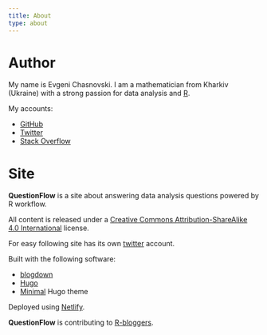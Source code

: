 ```yaml
---
title: About
type: about
---
```


# Author

My name is Evgeni Chasnovski. I am a mathematician from Kharkiv (Ukraine) with a strong passion for data analysis and [R](https://www.r-project.org/).

My accounts:

- [GitHub](https://github.com/echasnovski/)
- [Twitter](https://twitter.com/echasnovski/)
- [Stack Overflow](https://www.stackoverflow.com/users/7360839/echasnovski)

# Site

__QuestionFlow__ is a site about answering data analysis questions powered by R workflow.

All content is released under a [Creative Commons Attribution-ShareAlike 4.0 International](http://creativecommons.org/licenses/by-sa/4.0/) license.

For easy following site has its own [twitter](https://twitter.com/questionflow) account. 

Built with the following software:

- [blogdown](https://github.com/rstudio/blogdown)
- [Hugo](https://gohugo.io)
- [Minimal](https://github.com/calintat/minimal) Hugo theme

Deployed using [Netlify](https://www.netlify.com).

__QuestionFlow__ is contributing to [R-bloggers](https://www.r-bloggers.com/).